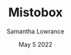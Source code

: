 ---
title: 'Mistobox'
date: 'May 5 2022'
excerpt: 'Five star rated coffee for quality, variety and freshness. Mistobox lets you customize your coffee from start to finish.  When you order you choose whole beans or ground coffee, favorite roast level and which blend. You’ll also select the delivery frequency.'
link: 'https://www.mistobox.com/coffee-subscription'
cover_image: '/assets/home/desktop/image-hero-coffeepress.jpg'
category: 'subscription boxes'
author: 'Samantha Lowrance'
author_image: '/assets/home/desktop/image-hero-coffeepress.jpg'
---